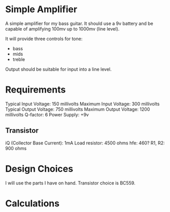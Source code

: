 # Simple Amplifier

A simple amplifier for my bass guitar. It should use a 9v battery and be capable of amplifying 100mv up to 1000mv (line level).

It will provide three controls for tone:

* bass
* mids
* treble

Output should be suitable for input into a line level.

# Requirements

Typical Input Voltage: 150 millivolts
Maximum Input Voltage: 300 millivolts
Typical Output Voltage: 750 millivolts
Maximum Output Voltage: 1200 millivolts
Q-factor: 6
Power Supply: +9v

## Transistor

iQ (Collector Base Current): 1mA
Load resistor: 4500 ohms
hfe: 460?
R1, R2: 900 ohms

# Design Choices               

I will use the parts I have on hand. Transistor choice is BC559.

# Calculations

